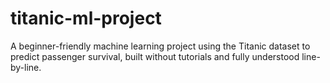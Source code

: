# titanic-ml-project
A beginner-friendly machine learning project using the Titanic dataset to predict passenger survival, built without tutorials and fully understood line-by-line.
